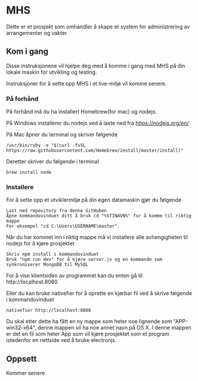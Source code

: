 # MHS

Dette er et prosjekt som omhandler å skape et system for administrering av arrangementer og vakter

## Kom i gang

Disse instruksjonene vil hjelpe deg med å komme i gang med MHS på din lokale maskin for utvikling og testing.

Instruksjoner for å sette opp MHS i et live-miljø vil komme senere.

### På forhånd

På forhånd må du ha installert Homebrew(for mac) og nodejs.

På Windows installerer du nodejs ved å laste ned fra
https://nodejs.org/en/

På Mac åpner du terminal og skriver følgende
```
/usr/bin/ruby -e "$(curl -fsSL https://raw.githubusercontent.com/Homebrew/install/master/install)"

```
Deretter skriver du følgende i terminal
```
brew install node

```


### Installere

For å sette opp et utviklermiljø på din egen datamaskin gjør du følgende

```
Last ned repository fra denne GitHuben
Åpne kommandovinduet ditt å bruk cd "%STINAVN%" for å komme til riktig mappe
For eksempel "cd C:\Users\USERNAME\master".
```
Når du har kommet inn i riktig mappe må vi installere alle avhengigheten til nodejs for å kjøre prosjektet

```
Skriv npm install i kommandovinduet
Bruk "npm run dev" for å kjøre server.js og en kommando som synkroniserer MongoDB til MySQL
```

For å vise klientsiden av programmet kan du enten gå til
http://localhost:8080

Eller du kan bruke nativefier for å oprette en kjørbar fil ved å skrive følgende i kommandovinduet

```
nativefier http://localhost:8080
```

Du skal etter dette ha fått en ny mappe som heter noe lignende som "APP-win32-x64", denne mappen vil ha noe annet navn på OS X.
I denne mappen er det en fil som heter App som vil kjøre prosjektet som et program istedenfor en nettside ved å bruke electronjs.
## Oppsett

Kommer senere
